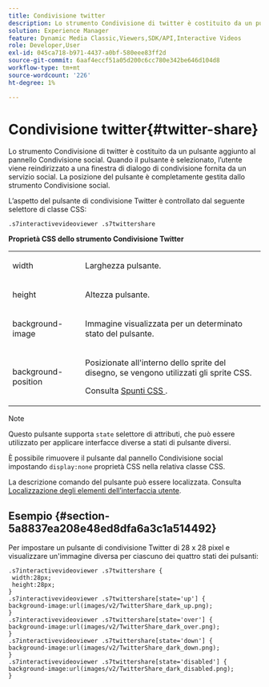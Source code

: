 ```yaml
---
title: Condivisione twitter
description: Lo strumento Condivisione di twitter è costituito da un pulsante aggiunto al pannello Condivisione social. Quando il pulsante è selezionato, l’utente viene reindirizzato a una finestra di dialogo di condivisione fornita da un servizio social. La posizione del pulsante è completamente gestita dallo strumento Condivisione social.
solution: Experience Manager
feature: Dynamic Media Classic,Viewers,SDK/API,Interactive Videos
role: Developer,User
exl-id: 045ca718-b971-4437-a0bf-580eee83ff2d
source-git-commit: 6aaf4eccf51a05d200c6cc780e342be646d104d8
workflow-type: tm+mt
source-wordcount: '226'
ht-degree: 1%

---
```


# Condivisione twitter{#twitter-share}

Lo strumento Condivisione di twitter è costituito da un pulsante aggiunto al pannello Condivisione social. Quando il pulsante è selezionato, l’utente viene reindirizzato a una finestra di dialogo di condivisione fornita da un servizio social. La posizione del pulsante è completamente gestita dallo strumento Condivisione social.

<!--<a id="section_ADDF98E91AF24F618289D1682A5FB13A"></a>-->

L’aspetto del pulsante di condivisione Twitter è controllato dal seguente selettore di classe CSS:

```
.s7interactivevideoviewer .s7twittershare
```

**Proprietà CSS dello strumento Condivisione Twitter**

<table id="table_C48C56E696304C9BAFEE71BA9EA9A174"> 
 <tbody> 
  <tr> 
   <td colname="col1"> <p> <span class="codeph"> width </span> </p> </td> 
   <td colname="col2"> <p>Larghezza pulsante. </p> </td> 
  </tr> 
  <tr> 
   <td colname="col1"> <p> <span class="codeph"> height </span> </p> </td> 
   <td colname="col2"> <p>Altezza pulsante. </p> </td> 
  </tr> 
  <tr> 
   <td colname="col1"> <p> <span class="codeph"> background-image </span> </p> </td> 
   <td colname="col2"> <p> Immagine visualizzata per un determinato stato del pulsante. </p> </td> 
  </tr> 
  <tr> 
   <td colname="col1"> <p> <span class="codeph"> background-position </span> </p> </td> 
   <td colname="col2"> <p> Posizionate all'interno dello sprite del disegno, se vengono utilizzati gli sprite CSS. </p> <p>Consulta <a href="../../../c-html5-aem-asset-viewers/c-html5-aem-int-video/c-html5-aem-int-video-customizingviewer/c-html5-aem-int-video-customizingviewer.md#section-9b6d8d601cb441d08214dada7bb4eddc" format="dita" scope="local"> Spunti CSS </a>. </p> </td> 
  </tr> 
 </tbody> 
</table>

>[!NOTE]
>
>Questo pulsante supporta `state` selettore di attributi, che può essere utilizzato per applicare interfacce diverse a stati di pulsante diversi.

È possibile rimuovere il pulsante dal pannello Condivisione social impostando `display:none` proprietà CSS nella relativa classe CSS.

La descrizione comando del pulsante può essere localizzata. Consulta [Localizzazione degli elementi dell’interfaccia utente](../../../c-html5-aem-asset-viewers/c-html5-aem-int-video/c-html5-aem-int-video-viewer-localization.md#concept-cbfc39344c494eb7b9f6a272cff0cc74).

## Esempio {#section-5a8837ea208e48ed8dfa6a3c1a514492}

Per impostare un pulsante di condivisione Twitter di 28 x 28 pixel e visualizzare un&#39;immagine diversa per ciascuno dei quattro stati dei pulsanti:

```
.s7interactivevideoviewer .s7twittershare { 
 width:28px; 
 height:28px; 
} 
.s7interactivevideoviewer .s7twittershare[state='up'] { 
background-image:url(images/v2/TwitterShare_dark_up.png); 
} 
.s7interactivevideoviewer .s7twittershare[state='over'] { 
background-image:url(images/v2/TwitterShare_dark_over.png); 
} 
.s7interactivevideoviewer .s7twittershare[state='down'] { 
background-image:url(images/v2/TwitterShare_dark_down.png); 
} 
.s7interactivevideoviewer .s7twittershare[state='disabled'] { 
background-image:url(images/v2/TwitterShare_dark_disabled.png); 
}
```
